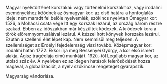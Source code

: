 Magyar nyelvtörténet korszakai:
vagy történelmi korszakhoz, vagy irodalmi eseményekhez köődnek
az ősmagyar kor: az első határa a honfoglalás ideje: nem maradt fel belőle nyelvemlék, szókincs nyelvtan
Ómagyar kor: 1526, a Mohácsi csata vége
  Itt egy korszak lezárul, az ország három részre szakad. Ebben az időszakban már készültek kódexek, A k ódexek kora a török előremnyomusálával lezárul. A kézzel írott könyvek korszaka lezárul. Ezután a szellemi élet lépet kap. Nem semmisül meg teljesen. A szellemiséget az Erdélyi fejedelemség viszi tovább.
Középmagyar kor: irodalmi határ: 1772. Ekkor írja meg Bessenyei György, a kor első ismert alakja, Ágisz tragédiája című munkáját.
192ü.-tól Legújabb magyar kor, az utolsó száz év. A nyelvben ez az idegen hatások felerősödését hozza magával, a globalizációt, a nyelv szókincse rengeteget gyarapszik.   
  
  
Magyarság vándorlása.

  
